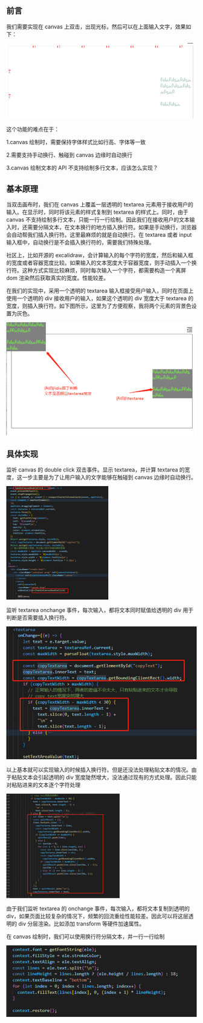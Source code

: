 ## 前言

我们需要实现在 canvas 上双击，出现光标，然后可以在上面输入文字，效果如下：


![image](../../excalidraw-app/text_01.png)

这个功能的难点在于：

1.canvas 绘制时，需要保持字体样式比如行高、字体等一致

2.需要支持手动换行、触碰到 canvas 边缘时自动换行

3.canvas 绘制文本的 API 不支持绘制多行文本，应该怎么实现？

## 基本原理

当双击画布时，我们在 canvas 上覆盖一层透明的 textarea 元素用于接收用户的输入。在显示时，同时将该元素的样式复制到 textarea 的样式上。同时，由于 canvas 不支持绘制多行文本，只能一行一行绘制。因此我们在接收用户的文本输入时，还需要分隔文本，在文本换行的地方插入换行符。如果是手动换行，浏览器会自动帮我们插入换行符。这里最麻烦的就是自动换行。在 textarea 或者 input 输入框中，自动换行是不会插入换行符的，需要我们特殊处理。

社区上，比如开源的 excalidraw，会计算输入的每个字符的宽度，然后和输入框的宽度或者容器宽度比较。如果输入的文本宽度大于容器宽度，则手动插入一个换行符。这种方式实现比较麻烦，同时每次输入一个字符，都需要构造一个离屏 dom 渲染然后获取真实的宽度。性能较差。

在我们的实现中，采用一个透明的 textarea 输入框接受用户输入，同时在页面上使用一个透明的 div 接收用户的输入，如果这个透明的 div 宽度大于 textarea 的宽度，则插入换行符。如下图所示，这里为了方便观察，我将两个元素的背景色设置为灰色。

![image](../../excalidraw-app/text_02.png)

## 具体实现

监听 canvas 的 double click 双击事件。显示 textarea，并计算 textarea 的宽度，这一步主要是为了让用户输入的文字能够在触碰到 canvas 边缘时自动换行。

![image](../../excalidraw-app/text_03.png)

监听 textarea onchange 事件，每次输入，都将文本同时赋值给透明的 div 用于判断是否需要插入换行符。

![image](../../excalidraw-app/text_04.png)

以上基本就可以实现输入的时候插入换行符。但是还没法处理粘贴文本的情况。由于粘贴文本会引起透明的 div 宽度陡然增大，没法通过现有的方式处理。因此只能对粘贴进来的文本逐个字符处理

![image](../../excalidraw-app/text_05.png)

由于我们监听 textarea 的 onchange 事件，每次输入，都将文本复制到透明的 div，如果页面比较复杂的情况下，频繁的回流重绘性能较差。因此可以将这层透明的 div 分层渲染。比如添加 transform 等硬件加速属性。

在 canvas 绘制时，我们可以使用换行符分隔文本，并一行一行绘制

![image](../../excalidraw-app/text_06.png)
